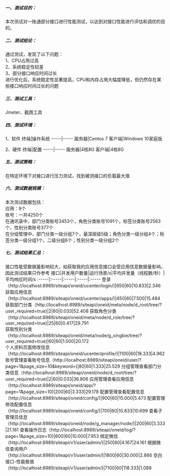 ##### 一、测试目的：
本次测试对一账通部分接口进行性能测试，以达到对接口性能进行评估和调优的目的。
##### 二、测试结论：
通过测试，发现了以下问题：       
1、CPU占用过高          
2、系统稳定性较差           
3、部分接口响应时间过长      
进行优化后，系统稳定性显著提高，CPU和内存占用大幅度降低，但仍然存在某些接口响应时间过长的问题              
##### 三、测试工具：
Jmeter、截图工具
##### 四、测试环境：
1、软件
终端|操作系统
-----|-----
服务器|Centos 7
客户端|Windows 10家庭版

2、硬件
终端|配置
-----|-----
服务器|4核8G
客户端|4核8G
##### 五、测试策略：
在特定环境下对接口进行压力测试，找到被测接口的负载最大值
##### 六、测试数据规模：
本次测试数据包括：         
应用：9个            
账号：一共4250个         
在通讯录中，部门分类账号3453个，角色分类账号1091个，标签分类账号2563个，性别分类账号377个    
在分组管理中，部门分类一级分组7个，最深层级5级；角色分类一级分组4个；标签分类一级分组1个，二级分组6个；性别分类一级分组2个                       
##### 七、测试结果汇总：
接口性能受数据量影响较大，如获取我的应用信息接口会受应用信息数据量影响，因此测试结果只作参考
接口|并发用户数量|运行场景/s|平均并发量（线程数/秒）|平均响应时间/s
:-----|:-----|:-----|:-----|:-----
登录（http://localhost:8989/siteapi/oneid/ucenter/login/)|650|60|10.833|2.346
获取应用信息（http://localhost:8989/siteapi/oneid/ucenter/apps/)|450|60|7.500|15.484
获取部门分类（http://localhost:8989/siteapi/oneid/meta/node/d_root/tree/?user_required=true)|2|60|0.033|52.408
获取角色分类（http://localhost:8989/siteapi/oneid/meta/node/d_role/tree/?user_required=true)|25|60|0.417|29.791      
获取性别分类（http://localhost:8989/siteapi/oneid/meta/node/g_xingbie/tree/?user_required=true)|60|60|1.000|20.172     
个人资料页面修改信息（http://localhost:8989/siteapi/oneid/ucenter/profile/)|1100|60|18.333|4.962
账号管理查看账号信息（http://localhost:8989/siteapi/oneid/user/?page=1&page_size=10&keyword=)|80|60|1.333|25.529
分组管理查看部门分类信息（http://localhost:8989/siteapi/oneid/node/d_root/tree/?user_required=true)|2|60|0.033|36.806
应用管理查看应用信息（http://localhost:8989/siteapi/oneid/app/?page=1&page_size=10)|200|60|3.333|29.178
配置管理查看配置信息（http://localhost:8989/siteapi/oneid/config/)|900|60|15.000|5.473
配置管理修改配置信息（http://localhost:8989/siteapi/oneid/config/)|700|60|10.833|10.699
查看子管理员信息（http://localhost:8989/siteapi/oneid/node/g_manager/node/)|200|60|3.333|21.161
查看操作日志（http://localhost:8989/siteapi/oneid/log/?page=1&page_size=10)|600|60|10.000|7.953
绑定微信（http://localhost:8989/siteapi/v1/user/admin/)|250|60|4.167|24.161
根据微信查询用户（http://localhost:8989/siteapi/v1/user/admin/)|1800|60|30.000|2.866
空白接口-性能极值（http://localhost:8989/siteapi/v1/user/admin/)|7100|60|118.333|1.088
